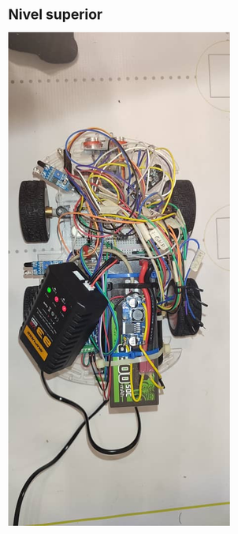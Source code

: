 # Nivel superior 
![Nivel_superior](https://github.com/nestoxuy/OSCORP/blob/main/v-photos/Images/Nivel_superior.jpeg "Nivel_superior")
